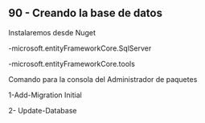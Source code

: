 ﻿## 90 - Creando la base de datos

Instalaremos desde Nuget

-microsoft.entityFrameworkCore.SqlServer

-microsoft.entityFrameworkCore.tools

Comando para la consola del Administrador de paquetes

1-Add-Migration Initial

2- Update-Database



